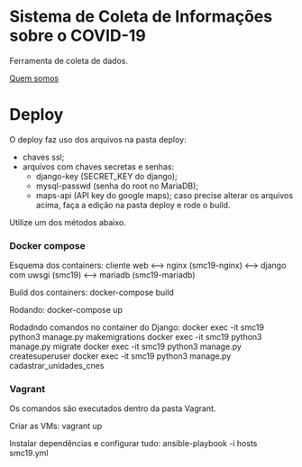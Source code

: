 # Sistema de Coleta de Informações sobre o COVID-19

Ferramenta de coleta de dados.

[Quem somos](/projeto/covid-19_alagoas.pdf)

# Deploy
O deploy faz uso dos arquivos na pasta deploy:
- chaves ssl;
- arquivos com chaves secretas e senhas:
  * django-key (SECRET_KEY do django);
  * mysql-passwd (senha do root no MariaDB);
  * maps-api (API key do google maps);
caso precise alterar os arquivos acima, faça a edição na pasta deploy e rode o
build.

Utilize um dos métodos abaixo.

### Docker compose
Esquema dos containers:
    cliente web <--> nginx (smc19-nginx) <--> django com uwsgi (smc19) <--> mariadb (smc19-mariadb)

Build dos containers:
    docker-compose build

Rodando:
    docker-compose up

Rodadndo comandos no container do Django:
    docker exec -it smc19 python3 manage.py makemigrations
    docker exec -it smc19 python3 manage.py migrate
    docker exec -it smc19 python3 manage.py createsuperuser
    docker exec -it smc19 python3 manage.py cadastrar_unidades_cnes

### Vagrant
Os comandos são executados dentro da pasta Vagrant.

Criar as VMs:
    vagrant up

Instalar dependências e configurar tudo:
    ansible-playbook -i hosts smc19.yml
